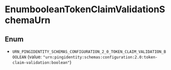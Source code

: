 

# EnumbooleanTokenClaimValidationSchemaUrn

## Enum


* `URN_PINGIDENTITY_SCHEMAS_CONFIGURATION_2_0_TOKEN_CLAIM_VALIDATION_BOOLEAN` (value: `"urn:pingidentity:schemas:configuration:2.0:token-claim-validation:boolean"`)



